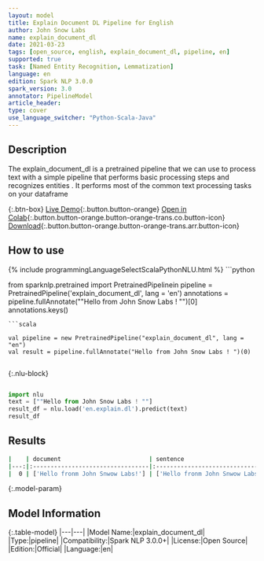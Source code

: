```yaml
---
layout: model
title: Explain Document DL Pipeline for English
author: John Snow Labs
name: explain_document_dl
date: 2021-03-23
tags: [open_source, english, explain_document_dl, pipeline, en]
supported: true
task: [Named Entity Recognition, Lemmatization]
language: en
edition: Spark NLP 3.0.0
spark_version: 3.0
annotator: PipelineModel
article_header:
type: cover
use_language_switcher: "Python-Scala-Java"
---
```


## Description

The explain_document_dl is a pretrained pipeline that we can use to process text with a simple pipeline that performs basic processing steps 
and recognizes entities .
It performs most of the common text processing tasks on your dataframe

{:.btn-box}
[Live Demo](https://demo.johnsnowlabs.com/public/NER_EN_18/){:.button.button-orange}
[Open in Colab](https://colab.research.google.com/github/JohnSnowLabs/spark-nlp-workshop/blob/master/tutorials/streamlit_notebooks/NER_EN.ipynb){:.button.button-orange.button-orange-trans.co.button-icon}
[Download](https://s3.amazonaws.com/auxdata.johnsnowlabs.com/public/models/explain_document_dl_en_3.0.0_3.0_1616473268265.zip){:.button.button-orange.button-orange-trans.arr.button-icon}

## How to use



<div class="tabs-box" markdown="1">
{% include programmingLanguageSelectScalaPythonNLU.html %}
```python

from sparknlp.pretrained import PretrainedPipelinein
pipeline = PretrainedPipeline('explain_document_dl', lang = 'en')
annotations =  pipeline.fullAnnotate(""Hello from John Snow Labs ! "")[0]
annotations.keys()

```
```scala

val pipeline = new PretrainedPipeline("explain_document_dl", lang = "en")
val result = pipeline.fullAnnotate("Hello from John Snow Labs ! ")(0)


```

{:.nlu-block}
```python

import nlu
text = [""Hello from John Snow Labs ! ""]
result_df = nlu.load('en.explain.dl').predict(text)
result_df

```
</div>

## Results

```bash
|    | document                         | sentence                         | token                                            | checked                                         | lemma                                           | stem                                           | pos                                    | embeddings                   | ner                                                    | entities                         |
|---:|:---------------------------------|:---------------------------------|:-------------------------------------------------|:------------------------------------------------|:------------------------------------------------|:-----------------------------------------------|:---------------------------------------|:-----------------------------|:-------------------------------------------------------|:---------------------------------|
|  0 | ['Hello fronm John Snwow Labs!'] | ['Hello fronm John Snwow Labs!'] | ['Hello', 'fronm', 'John', 'Snwow', 'Labs', '!'] | ['Hello', 'front', 'John', 'Snow', 'Labs', '!'] | ['Hello', 'front', 'John', 'Snow', 'Labs', '!'] | ['hello', 'front', 'john', 'snow', 'lab', '!'] | ['UH', 'NN', 'NNP', 'NNP', 'NNP', '.'] | [[0.2668800055980682,.,...]] | ['B-ORG', 'I-ORG', 'I-ORG', 'I-ORG', 'I-ORG', 'I-ORG'] | ['Hello fronm John Snwow Labs!'] ||    | document   | sentence   | token     | checked   | lemma     | stem      | pos    | embeddings                   | ner       | entities   |

```

{:.model-param}
## Model Information

{:.table-model}
|---|---|
|Model Name:|explain_document_dl|
|Type:|pipeline|
|Compatibility:|Spark NLP 3.0.0+|
|License:|Open Source|
|Edition:|Official|
|Language:|en|
